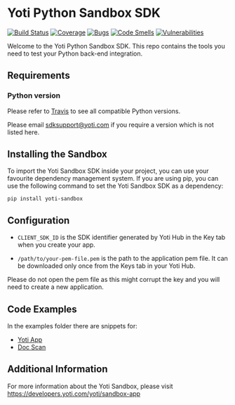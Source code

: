 # Yoti Python Sandbox SDK

[![Build Status](https://travis-ci.com/getyoti/yoti-python-sdk-sandbox.svg?branch=master)](https://travis-ci.com/getyoti/yoti-python-sdk-sandbox)
[![Coverage](https://sonarcloud.io/api/project_badges/measure?project=getyoti%3Apython-sandbox&metric=coverage)](https://sonarcloud.io/dashboard?id=getyoti%3Apython-sandbox)
[![Bugs](https://sonarcloud.io/api/project_badges/measure?project=getyoti%3Apython-sandbox&metric=bugs)](https://sonarcloud.io/dashboard?id=getyoti%3Apython-sandbox)
[![Code Smells](https://sonarcloud.io/api/project_badges/measure?project=getyoti%3Apython-sandbox&metric=code_smells)](https://sonarcloud.io/dashboard?id=getyoti%3Apython-sandbox)
[![Vulnerabilities](https://sonarcloud.io/api/project_badges/measure?project=getyoti%3Apython-sandbox&metric=vulnerabilities)](https://sonarcloud.io/dashboard?id=getyoti%3Apython-sandbox)

Welcome to the Yoti Python Sandbox SDK. This repo contains the tools you need to test your Python back-end integration.

## Requirements

### Python version
Please refer to [Travis](https://travis-ci.com/getyoti/yoti-python-sdk-sandbox) to see all compatible Python versions.

Please email [sdksupport@yoti.com](mailto:sdksupport@yoti.com) if you require a version which is not listed here.

## Installing the Sandbox

To import the Yoti Sandbox SDK inside your project, you can use your favourite dependency management system.
If you are using pip, you can use the following command to set the Yoti Sandbox SDK as a dependency:

```shell
pip install yoti-sandbox
```

## Configuration

* `CLIENT_SDK_ID` is the SDK identifier generated by Yoti Hub in the Key tab when you create your app.

* `/path/to/your-pem-file.pem` is the path to the application pem file. It can be downloaded only once from the Keys tab in your Yoti Hub.

Please do not open the pem file as this might corrupt the key and you will need to create a new application.

## Code Examples

In the examples folder there are snippets for:
- [Yoti App](/examples/profile.py)
- [Doc Scan](/examples/doc_scan.py)

## Additional Information

For more information about the Yoti Sandbox, please visit https://developers.yoti.com/yoti/sandbox-app

